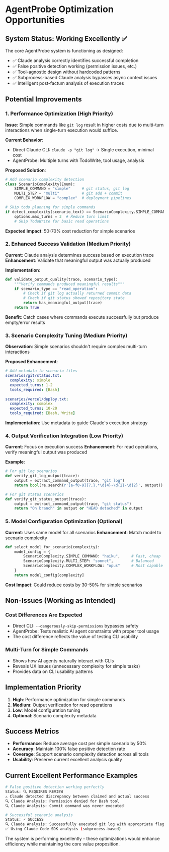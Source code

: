 # AgentProbe Optimization Opportunities

## System Status: Working Excellently ✅

The core AgentProbe system is functioning as designed:
- ✅ Claude analysis correctly identifies successful completion
- ✅ False positive detection working (permission issues, etc.)
- ✅ Tool-agnostic design without hardcoded patterns
- ✅ Subprocess-based Claude analysis bypasses async context issues
- ✅ Intelligent post-factum analysis of execution traces

## Potential Improvements

### 1. Performance Optimization (High Priority)

**Issue**: Simple commands like `git log` result in higher costs due to multi-turn interactions when single-turn execution would suffice.

**Current Behavior**:
- Direct Claude CLI: `claude -p "git log"` → Single execution, minimal cost
- AgentProbe: Multiple turns with TodoWrite, tool usage, analysis

**Proposed Solution**:
```python
# Add scenario complexity detection
class ScenarioComplexity(Enum):
    SIMPLE_COMMAND = "simple"     # git status, git log
    MULTI_STEP = "multi"          # git add + commit
    COMPLEX_WORKFLOW = "complex"  # deployment pipelines

# Skip todo planning for simple commands
if detect_complexity(scenario_text) == ScenarioComplexity.SIMPLE_COMMAND:
    options.max_turns = 3  # Reduce turn limit
    # Skip TodoWrite for basic read operations
```

**Expected Impact**: 50-70% cost reduction for simple scenarios

### 2. Enhanced Success Validation (Medium Priority)

**Current**: Claude analysis determines success based on execution trace
**Enhancement**: Validate that meaningful output was actually produced

**Implementation**:
```python
def validate_output_quality(trace, scenario_type):
    """Verify commands produced meaningful results"""
    if scenario_type == "read_operation":
        # Check if git log actually returned commit data
        # Check if git status showed repository state
        return has_meaningful_output(trace)
    return True
```

**Benefit**: Catch cases where commands execute successfully but produce empty/error results

### 3. Scenario Complexity Tuning (Medium Priority)

**Observation**: Simple scenarios shouldn't require complex multi-turn interactions

**Proposed Enhancement**:
```yaml
# Add metadata to scenario files
scenarios/git/status.txt:
  complexity: simple
  expected_turns: 1-2
  tools_required: [Bash]
  
scenarios/vercel/deploy.txt:
  complexity: complex
  expected_turns: 10-20
  tools_required: [Bash, Write]
```

**Implementation**: Use metadata to guide Claude's execution strategy

### 4. Output Verification Integration (Low Priority)

**Current**: Focus on execution success
**Enhancement**: For read operations, verify meaningful output was produced

**Example**:
```python
# For git log scenarios
def verify_git_log_output(trace):
    output = extract_command_output(trace, "git log")
    return bool(re.search(r'[a-f0-9]{7,}.*\d{4}-\d{2}-\d{2}', output))

# For git status scenarios  
def verify_git_status_output(trace):
    output = extract_command_output(trace, "git status")
    return "On branch" in output or "HEAD detached" in output
```

### 5. Model Configuration Optimization (Optional)

**Current**: Uses same model for all scenarios
**Enhancement**: Match model to scenario complexity

```python
def select_model_for_scenario(complexity):
    model_config = {
        ScenarioComplexity.SIMPLE_COMMAND: "haiku",     # Fast, cheap
        ScenarioComplexity.MULTI_STEP: "sonnet",        # Balanced
        ScenarioComplexity.COMPLEX_WORKFLOW: "opus"     # Most capable
    }
    return model_config[complexity]
```

**Cost Impact**: Could reduce costs by 30-50% for simple scenarios

## Non-Issues (Working as Intended)

### Cost Differences Are Expected
- Direct CLI: `--dangerously-skip-permissions` bypasses safety
- AgentProbe: Tests realistic AI agent constraints with proper tool usage
- The cost difference reflects the value of testing CLI usability

### Multi-Turn for Simple Commands
- Shows how AI agents naturally interact with CLIs
- Reveals UX issues (unnecessary complexity for simple tasks)
- Provides data on CLI usability patterns

## Implementation Priority

1. **High**: Performance optimization for simple commands
2. **Medium**: Output verification for read operations  
3. **Low**: Model configuration tuning
4. **Optional**: Scenario complexity metadata

## Success Metrics

- **Performance**: Reduce average cost per simple scenario by 50%
- **Accuracy**: Maintain 100% false positive detection rate
- **Coverage**: Support scenario complexity detection across all tools
- **Usability**: Preserve current excellent analysis quality

## Current Excellent Performance Examples

```bash
# False positive detection working perfectly
Status: 🔍 REQUIRES REVIEW
⚠️ Claude detected discrepancy between claimed and actual success
🔍 Claude Analysis: Permission denied for Bash tool
🔍 Claude Analysis: Commit command was never executed

# Successful scenario analysis
Status: ✓ SUCCESS  
🔍 Claude Analysis: Successfully executed git log with appropriate flags
✅ Using Claude Code SDK analysis (subprocess-based)
```

The system is performing excellently - these optimizations would enhance efficiency while maintaining the core value proposition.